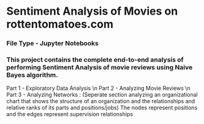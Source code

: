 # Sentiment Analysis of Movies on rottentomatoes.com

### File Type - Jupyter Notebooks
### This project contains the complete end-to-end analysis of performing Sentiment Analysis of movie reviews using Naive Bayes algorithm. 


Part 1 - Exploratory Data Analysis \n
Part 2 - Analyzing Movie Reviews \n
Part 3 - Analyzing Networks :	(Seperate section analyzing an organizational chart that shows the structure of an organization and the relationships and relative ranks of its parts and positions/jobs) 
				The nodes represent positions and the edges represent supervision relationships
